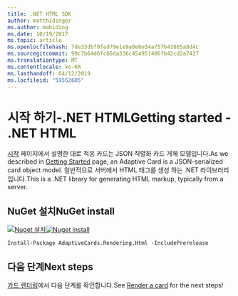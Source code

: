 ```yaml
---
title: .NET HTML SDK
author: matthidinger
ms.author: mahiding
ms.date: 10/19/2017
ms.topic: article
ms.openlocfilehash: 7de33dbf0fed79e1e9a0e6e34a757b41865a8d4c
ms.sourcegitcommit: 99c7b64d6fc66da336c454951406fb42cd2a7427
ms.translationtype: MT
ms.contentlocale: ko-KR
ms.lasthandoff: 04/12/2019
ms.locfileid: "59552605"
---
```

# <a name="getting-started---net-html"></a><span data-ttu-id="65e4c-102">시작 하기-.NET HTML</span><span class="sxs-lookup"><span data-stu-id="65e4c-102">Getting started - .NET HTML</span></span>

<span data-ttu-id="65e4c-103">[시작](../../../authoring-cards/getting-started.md) 페이지에서 설명한 대로 적응 카드는 JSON 직렬화 카드 개체 모델입니다.</span><span class="sxs-lookup"><span data-stu-id="65e4c-103">As we described in [Getting Started](../../../authoring-cards/getting-started.md) page, an Adaptive Card is a JSON-serialized card object model.</span></span> <span data-ttu-id="65e4c-104">일반적으로 서버에서 HTML 태그를 생성 하는 .NET 라이브러리입니다.</span><span class="sxs-lookup"><span data-stu-id="65e4c-104">This is a .NET library for generating HTML markup, typically from a server.</span></span>

## <a name="nuget-install"></a><span data-ttu-id="65e4c-105">NuGet 설치</span><span class="sxs-lookup"><span data-stu-id="65e4c-105">NuGet install</span></span>

<span data-ttu-id="65e4c-106">[![Nuget 설치](https://img.shields.io/nuget/vpre/AdaptiveCards.Rendering.Html.svg)](https://www.nuget.org/packages/AdaptiveCards.Rendering.Html)</span><span class="sxs-lookup"><span data-stu-id="65e4c-106">[![Nuget install](https://img.shields.io/nuget/vpre/AdaptiveCards.Rendering.Html.svg)](https://www.nuget.org/packages/AdaptiveCards.Rendering.Html)</span></span>

```console
Install-Package AdaptiveCards.Rendering.Html -IncludePrerelease
```

## <a name="next-steps"></a><span data-ttu-id="65e4c-107">다음 단계</span><span class="sxs-lookup"><span data-stu-id="65e4c-107">Next steps</span></span>

<span data-ttu-id="65e4c-108">[카드 렌더링](render-a-card.md)에서 다음 단계를 확인합니다.</span><span class="sxs-lookup"><span data-stu-id="65e4c-108">See [Render a card](render-a-card.md) for the next steps!</span></span>